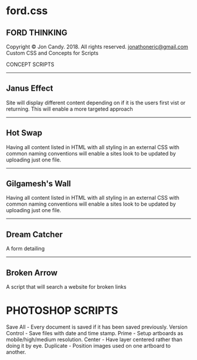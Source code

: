 # ford.css
FORD THINKING
-------------------------------------------------
Copyright © Jon Candy. 2018. All rights reserved.
jonathoneric@gmail.com
Custom CSS and Concepts for Scripts

CONCEPT SCRIPTS
__________________________________________________
Janus Effect
--------------------------------------------------
Site will display different content depending on if
it is the users first vist or returning. This will
enable a more targeted approach
___________________________________________________
Hot Swap
---------------------------------------------------
Having all content listed in HTML with all styling
in an external CSS with common naming conventions
will enable a sites look to be updated by uploading
just one file.
___________________________________________________
Gilgamesh's Wall
---------------------------------------------------
Having all content listed in HTML with all styling
in an external CSS with common naming conventions
will enable a sites look to be updated by uploading
just one file.
___________________________________________________
Dream Catcher
---------------------------------------------------
A form detailing
___________________________________________________
Broken Arrow
---------------------------------------------------
A script that will search a website for broken links

PHOTOSHOP SCRIPTS
===================================================================
Save All - Every document is saved if it has been saved previously.
Version Control - Save files with date and time stamp.
Prime - Setup artboards as mobile/high/medium resolution.
Center - Have layer centered rather than doing it by eye.
Duplicate - Position images used on one artboard to another.
